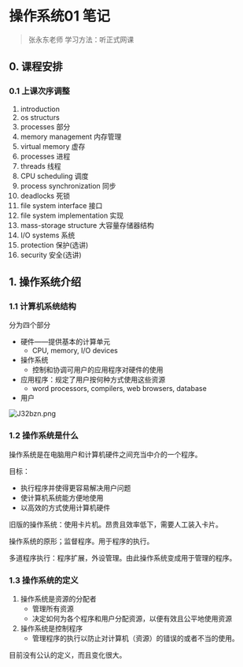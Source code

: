 # 操作系统01 笔记

> 张永东老师
> 学习方法：听正式网课

## 0. 课程安排

### 0.1 上课次序调整

1. introduction
2. os structurs
3. processes 部分
4. memory management 内存管理
5. virtual memory 虚存
6. processes 进程
7. threads 线程
8. CPU scheduling 调度
9. process synchronization 同步
10. deadlocks 死锁
11. file system interface 接口
12. file system implementation 实现
13. mass-storage structure 大容量存储器结构
14. I/O systems 系统
15. protection 保护(选讲)
16. security 安全(选讲)

## 1. 操作系统介绍

### 1.1 计算机系统结构

分为四个部分

* 硬件——提供基本的计算单元
  * CPU, memory, I/O devices
* 操作系统
  * 控制和协调可用户的应用程序对硬件的使用
* 应用程序：规定了用户按何种方式使用这些资源
  * word processors, compilers, web browsers, database
* 用户

![J32bzn.png](https://s1.ax1x.com/2020/04/21/J32bzn.png)

### 1.2 操作系统是什么

操作系统是在电脑用户和计算机硬件之间充当中介的一个程序。

目标：

* 执行程序并使得更容易解决用户问题
* 使计算机系统能方便地使用
* 以高效的方式使用计算机硬件

旧版的操作系统：使用卡片机。昂贵且效率低下，需要人工装入卡片。

操作系统的原形；监督程序。用于程序的执行。

多道程序执行：程序扩展，外设管理。由此操作系统变成用于管理的程序。

### 1.3 操作系统的定义

1. 操作系统是资源的分配者
   * 管理所有资源
   * 决定如何为各个程序和用户分配资源，以便有效且公平地使用资源
2. 操作系统是控制程序
   * 管理程序的执行以防止对计算机（资源）的错误的或者不当的使用。

目前没有公认的定义，而且变化很大。